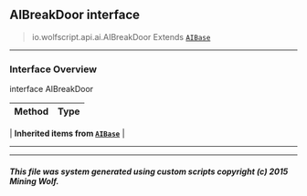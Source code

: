## AIBreakDoor __interface__

>io.wolfscript.api.ai.AIBreakDoor
>Extends [`AIBase`](AIBase.md)

---

### Interface Overview

interface AIBreakDoor

Method | Type   
--- | :--- 
 |
__Inherited items from [`AIBase`](AIBase.md)__ |





---



---


##### This file was system generated using custom scripts copyright (c) 2015 Mining Wolf.
	

